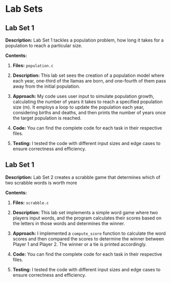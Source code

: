 # Lab Sets
## Lab Set 1

**Description:** Lab Set 1 tackles a population problem, how long it takes for a population to reach a particular size.

**Contents:**

1. **Files:** `population.c`

2. **Description:** This lab set sees the creation of a population model where each year, one-third of the llamas are born, and one-fourth of them pass away from the initial population.

3. **Approach:** My code uses user input to simulate population growth, calculating the number of years it takes to reach a specified population size (m). It employs a loop to update the population each year, considering births and deaths, and then prints the number of years once the target population is reached.

4. **Code:** You can find the complete code for each task in their respective files.

5. **Testing:** I tested the code with different input sizes and edge cases to ensure correctness and efficiency.

## Lab Set 1

**Description:** Lab Set 2 creates a scrabble game that determines which of two scrabble words is worth more

**Contents:**

1. **Files:** `scrabble.c`

2. **Description:** This lab set implements a simple word game where two players input words, and the program calculates their scores based on the letters in those words and determines the winner.

3. **Approach:** I implemented a `compute_score` function to calculate the word scores and then compared the scores to determine the winner between Player 1 and Player 2. The winner or a tie is printed accordingly.

4. **Code:** You can find the complete code for each task in their respective files.

5. **Testing:** I tested the code with different input sizes and edge cases to ensure correctness and efficiency.

